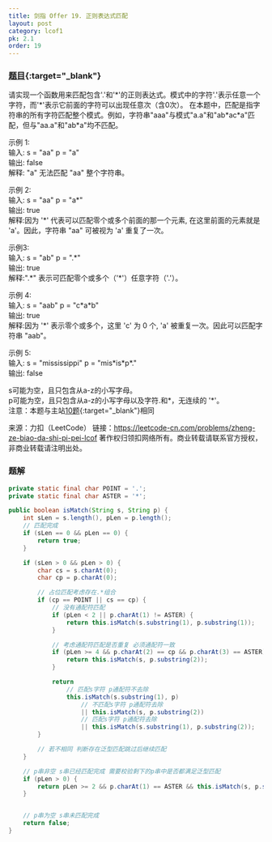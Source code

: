```yaml
---
title: 剑指 Offer 19. 正则表达式匹配
layout: post
category: lcof1
pk: 2.1
order: 19
---
```


### [题目](https://leetcode-cn.com/problems/zheng-ze-biao-da-shi-pi-pei-lcof/){:target="_blank"}

请实现一个函数用来匹配包含'.'和'\*'的正则表达式。模式中的字符'.'表示任意一个字符，而'\*'表示它前面的字符可以出现任意次（含0次）。
在本题中，匹配是指字符串的所有字符匹配整个模式。例如，字符串"aaa"与模式"a.a"和"ab\*ac\*a"匹配，但与"aa.a"和"ab\*a"均不匹配。

示例 1:  
输入: s = "aa" p = "a"  
输出: false  
解释: "a" 无法匹配 "aa" 整个字符串。  

示例 2:  
输入: s = "aa" p = "a\*"  
输出: true  
解释:因为 '\*' 代表可以匹配零个或多个前面的那一个元素, 在这里前面的元素就是 'a'。因此，字符串 "aa" 可被视为 'a' 重复了一次。

示例3:  
输入: s = "ab" p = ".\*"  
输出: true  
解释:".\*" 表示可匹配零个或多个（'\*'）任意字符（'.'）。

示例 4:  
输入: s = "aab" p = "c\*a\*b"  
输出: true  
解释:因为 '\*' 表示零个或多个，这里 'c' 为 0 个, 'a' 被重复一次。因此可以匹配字符串 "aab"。

示例 5:  
输入: s = "mississippi" p = "mis\*is\*p\*."  
输出: false  

s可能为空，且只包含从a-z的小写字母。  
p可能为空，且只包含从a-z的小写字母以及字符.和\*，无连续的 '\*'。  
注意：本题与主站[10题](https://leetcode-cn.com/problems/regular-expression-matching/){:target="_blank"}相同

来源：力扣（LeetCode）
链接：https://leetcode-cn.com/problems/zheng-ze-biao-da-shi-pi-pei-lcof
著作权归领扣网络所有。商业转载请联系官方授权，非商业转载请注明出处。

### 题解

```java
private static final char POINT = '.';
private static final char ASTER = '*';

public boolean isMatch(String s, String p) {
    int sLen = s.length(), pLen = p.length();
    // 匹配完成
    if (sLen == 0 && pLen == 0) {
        return true;
    }

    if (sLen > 0 && pLen > 0) {
        char cs = s.charAt(0);
        char cp = p.charAt(0);

        // 占位匹配考虑存在.*组合
        if (cp == POINT || cs == cp) {
            // 没有通配符匹配
            if (pLen < 2 || p.charAt(1) != ASTER) {
                return this.isMatch(s.substring(1), p.substring(1));
            }

            // 考虑通配符匹配是否重复 必须通配符一致
            if (pLen >= 4 && p.charAt(2) == cp && p.charAt(3) == ASTER) {
                return this.isMatch(s, p.substring(2));
            }

            return
                // 匹配s字符 p通配符不去除
                this.isMatch(s.substring(1), p)
                    // 不匹配s字符 p通配符去除
                    || this.isMatch(s, p.substring(2))
                    // 匹配s字符 p通配符去除
                    || this.isMatch(s.substring(1), p.substring(2));
        }

        // 若不相同 判断存在泛型匹配跳过后继续匹配
    }

    // p串非空 s串已经匹配完成 需要校验剩下的p串中是否都满足泛型匹配
    if (pLen > 0) {
        return pLen >= 2 && p.charAt(1) == ASTER && this.isMatch(s, p.substring(2));
    }


    // p串为空 s串未匹配完成
    return false;
}
```
